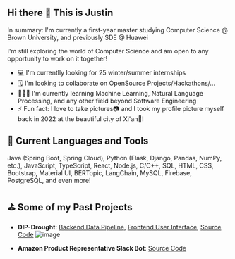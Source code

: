 ## Hi there 👋 This is Justin

In summary: I'm currently a first-year master studying Computer Science @ Brown University, and previously SDE @ Huawei

I'm still exploring the world of Computer Science and am open to any opportunity to work on it together!

- 💻 I'm currentlly looking for 25 winter/summer internships
- 🗓 I'm looking to collaborate on OpenSource Projects/Hackathons/...
- 👨🏻‍💻 I'm currently learning Machine Learning, Natural Language Processing, and any other field beyond Software Engineering
- ⚡️ Fun fact: I love to take pictures📷 and I took my profile picture myself back in 2022 at the beautiful city of Xi'an🌇!


## 🚀 Current Languages and Tools

Java (Spring Boot, Spring Cloud), Python (Flask, Django, Pandas, NumPy, etc.), JavaScript, TypeScript, React, Node.js, C/C++, SQL, HTML, CSS, Bootstrap, Material UI, BERTopic, LangChain, MySQL, Firebase, PostgreSQL, and even more!

## ⛳️ Some of my Past Projects

- **DIP-Drought**: [Backend Data Pipeline](https://sslabgpu2.ischool.illinois.edu/), [Frontend User Interface](https://droughtweb.web.illinois.edu/), [Source Code](https://github.com/ShangLanyu/droughwebsite)
  ![image](https://github.com/user-attachments/assets/1b05defa-c936-45f9-ad9a-0dee7c223b96)

- **Amazon Product Representative Slack Bot**: [Source Code](https://github.com/JustinXre2020/ChatBot)


<!-- Hello From Github-->
